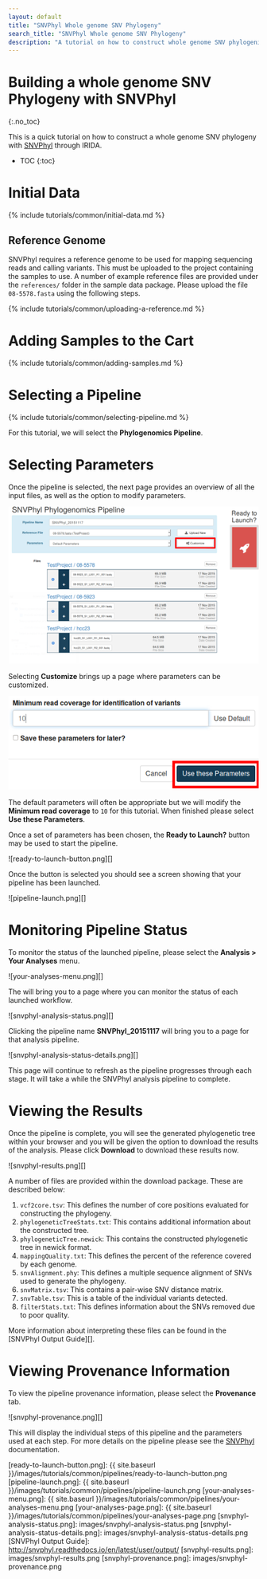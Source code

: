 ```yaml
---
layout: default
title: "SNVPhyl Whole genome SNV Phylogeny"
search_title: "SNVPhyl Whole genome SNV Phylogeny"
description: "A tutorial on how to construct whole genome SNV phylogenies with SNVPhyl."
---
```


Building a whole genome SNV Phylogeny with SNVPhyl
==================================================
{:.no_toc}

This is a quick tutorial on how to construct a whole genome SNV phylogeny with [SNVPhyl][] through IRIDA.

* TOC
{:toc}

Initial Data
============

{% include tutorials/common/initial-data.md %}

Reference Genome
----------------

SNVPhyl requires a reference genome to be used for mapping sequencing reads and calling variants.  This must be uploaded to the project containing the samples to use.  A number of example reference files are provided under the `references/` folder in the sample data package.  Please upload the file `08-5578.fasta` using the following steps.

{% include tutorials/common/uploading-a-reference.md %}

Adding Samples to the Cart
==========================

{% include tutorials/common/adding-samples.md %}

Selecting a Pipeline
====================

{% include tutorials/common/selecting-pipeline.md %}

For this tutorial, we will select the **Phylogenomics Pipeline**.

Selecting Parameters
====================

Once the pipeline is selected, the next page provides an overview of all the input files, as well as the option to modify parameters.

![snvphyl-pipeline-page.png][]

Selecting **Customize** brings up a page where parameters can be customized.

![snvphyl-parameters.png][]

The default parameters will often be appropriate but we will modify the **Minimum read coverage** to `10` for this tutorial.  When finished please select **Use these Parameters**.

Once a set of parameters has been chosen, the **Ready to Launch?** button may be used to start the pipeline.

![ready-to-launch-button.png][]

Once the button is selected you should see a screen showing that your pipeline has been launched.

![pipeline-launch.png][]

Monitoring Pipeline Status
==========================

To monitor the status of the launched pipeline, please select the **Analysis > Your Analyses** menu.

![your-analyses-menu.png][]

The will bring you to a page where you can monitor the status of each launched workflow.

![snvphyl-analysis-status.png][]

Clicking the pipeline name **SNVPhyl_20151117** will bring you to a page for that analysis pipeline.

![snvphyl-analysis-status-details.png][]

This page will continue to refresh as the pipeline progresses through each stage.  It will take a while the SNVPhyl analysis pipeline to complete.

Viewing the Results
===================

Once the pipeline is complete, you will see the generated phylogenetic tree within your browser and you will be given the option to download the results of the analysis.  Please click **Download** to download these results now.

![snvphyl-results.png][]

A number of files are provided within the download package.  These are described below:

1. `vcf2core.tsv`:  This defines the number of core positions evaluated for constructing the phylogeny.
2. `phylogeneticTreeStats.txt`:  This contains additional information about the constructed tree.
3. `phylogeneticTree.newick`:  This contains the constructed phylogenetic tree in newick format.
4. `mappingQuality.txt`:  This defines the percent of the reference covered by each genome.
5. `snvAlignment.phy`:  This defines a multiple sequence alignment of SNVs used to generate the phylogeny.
6. `snvMatrix.tsv`:  This contains a pair-wise SNV distance matrix.
7. `snvTable.tsv`:  This is a table of the individual variants detected.
8. `filterStats.txt`:  This defines information about the SNVs removed due to poor quality.

More information about interpreting these files can be found in the [SNVPhyl Output Guide][].

Viewing Provenance Information
==============================

To view the pipeline provenance information, please select the **Provenance** tab.

![snvphyl-provenance.png][]

This will display the individual steps of this pipeline and the parameters used at each step.  For more details on the pipeline please see the [SNVPhyl][] documentation.

[SNVPhyl]: http://snvphyl.readthedocs.io/
[snvphyl-pipeline-page.png]: images/snvphyl-pipeline-page.png
[snvphyl-parameters.png]: images/snvphyl-parameters.png
[ready-to-launch-button.png]: {{ site.baseurl }}/images/tutorials/common/pipelines/ready-to-launch-button.png
[pipeline-launch.png]: {{ site.baseurl }}/images/tutorials/common/pipelines/pipeline-launch.png
[your-analyses-menu.png]: {{ site.baseurl }}/images/tutorials/common/pipelines/your-analyses-menu.png
[your-analyses-page.png]: {{ site.baseurl }}/images/tutorials/common/pipelines/your-analyses-page.png
[snvphyl-analysis-status.png]: images/snvphyl-analysis-status.png
[snvphyl-analysis-status-details.png]: images/snvphyl-analysis-status-details.png
[SNVPhyl Output Guide]: http://snvphyl.readthedocs.io/en/latest/user/output/
[snvphyl-results.png]: images/snvphyl-results.png
[snvphyl-provenance.png]: images/snvphyl-provenance.png
